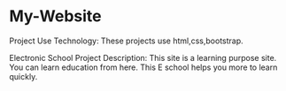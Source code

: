 # My-Website

Project Use Technology:
These projects use html,css,bootstrap.

Electronic School Project Description:
This site is a learning purpose site.
You can learn education from here.
This E school helps you more to learn quickly.
